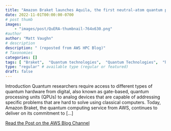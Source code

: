 ```yaml
---
title: "Amazon Braket launches Aquila, the first neutral-atom quantum processor from QuEra Computing"
date: 2022-11-01T00:00:00-0700
# post thumb
images:
    - "images/post/QuERA-thumbnail-764x630.png"
#author
author: "Matt Vaughn"
# description
description: " (reposted from AWS HPC Blog)"
# Taxonomies
categories: []
tags: [ "Braket",  "Quantum technologies",  "Quantum Technologies",  "hpcblog", ]
type: "regular" # available type (regular or featured)
draft: false
---
```


Introduction Quantum researchers require access to different types of quantum hardware from digital, also known as gate-based, quantum processing units (QPUs) to analog devices that are capable of addressing specific problems that are hard to solve using classical computers. Today, Amazon Braket, the quantum computing service from AWS, continues to deliver on its commitment to […]

<a href="https://aws.amazon.com/blogs/quantum-computing/amazon-braket-launches-aquila-the-first-neutral-atom-quantum-processor-from-quera-computing/" class="btn btn-primary btn-lg active" role="button" aria-pressed="true" style="margin-top: 8px;">Read the Post on the AWS Blog Channel</a>